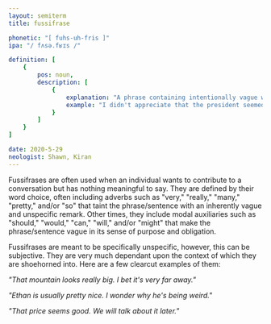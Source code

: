 ```yaml
---
layout: semiterm
title: fussifrase

phonetic: "[ fuhs-uh-fris ]"
ipa: "/ fʌsə.fʁɪs /"

definition: [
	{
		pos: noun,
		description: [
			{
				explanation: "A phrase containing intentionally vague words and/or sentence structure for the purpose of making very unspecific observations.",
				example: "I didn't appreciate that the president seemed to only speak in fussifrases."
			}
		]
	}
]

date: 2020-5-29
neologist: Shawn, Kiran
---
```


<p class="info-text">Fussifrases are often used when an individual wants to contribute to a conversation but has nothing meaningful to say. They are defined by their word choice, often including adverbs such as "very," "really," "many," "pretty," and/or "so" that taint the phrase/sentence with an inherently vague and unspecific remark. Other times, they include modal auxiliaries such as "should," "would," "can," "will," and/or "might" that make the phrase/sentence vague in its sense of purpose and obligation.</p>

<p class="info-text">Fussifrases are meant to be specifically unspecific, however, this can be subjective. They are very much dependant upon the context of which they are shoehorned into. Here are a few clearcut examples of them:</p>

<style>.info-ex {font-style: italic; color: var(--paragraph-grey);}</style>
<p class="info-text info-ex">"That mountain looks really big. I bet it's very far away."</p>
<p class="info-text info-ex">"Ethan is usually pretty nice. I wonder why he's being weird."</p>
<p class="info-text info-ex">"That price seems good. We will talk about it later."</p>